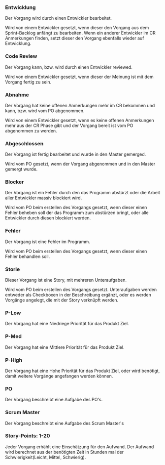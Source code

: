 ### Entwicklung

Der Vorgang wird durch einen Entwickler bearbeitet.

Wird von einem Entwickler gesetzt, wenn dieser den Vorgang aus dem Sprint-Backlog anfängt zu bearbeiten. Wenn ein anderer Entwickler im CR Anmerkungen finden, setzt dieser den Vorgang ebenfalls wieder auf Entwicklung.

### Code Review

Der Vorgang kann, bzw. wird durch einen Entwickler reviewed.

Wird von einem Entwickler gesetzt, wenn dieser der Meinung ist mit dem Vorgang fertig zu sein.

### Abnahme

Der Vorgang hat keine offenen Anmerkungen mehr im CR bekommen und kann, bzw. wird vom PO abgenommen.

Wird von einem Entwickler gesetzt, wenn es keine offenen Anmerkungen mehr aus der CR Phase gibt und der Vorgang bereit ist vom PO abgenommen zu werden.

### Abgeschlossen

Der Vorgang ist fertig bearbeitet und wurde in den Master gemerged.

Wird vom PO gesetzt, wenn der Vorgang abgenommen und in den Master gemergt wurde.

### Blocker

Der Vorgang ist ein Fehler durch den das Programm abstürzt oder die Arbeit aller Entwickler massiv blockiert wird.

Wird vom PO beim erstellen des Vorgangs gesetzt, wenn dieser einen Fehler beheben soll der das Programm zum abstürzen bringt, oder alle Entwickler durch diesen blockiert werden.

### Fehler

Der Vorgang ist eine Fehler im Programm.

Wird vom PO beim erstellen des Vorgangs gesetzt, wenn dieser einen Fehler behandlen soll.

### Storie

Dieser Vorgang ist eine Story, mit mehreren Unteraufgaben.

Wird vom PO beim erstellen des Vorgangs gesetzt. Unteraufgaben werden entweder als Checkboxen in der Beschreibung ergänzt, oder es werden Vorgänge angelegt, die mit der Story verknüpft werden.

### P-Low

Der Vorgang hat eine Niedriege Priorität für das Produkt Ziel.

### P-Med

Der Vorgang hat eine Mittlere Priorität für das Produkt Ziel.

### P-High

Der Vorgang hat eine Hohe Priorität für das Produkt Ziel, oder wird benötigt, damit weitere Vorgänge angefangen werden können.

### PO

Der Vorgang beschreibt eine Aufgabe des PO's.

### Scrum Master

Der Vorgang beschreibt eine Aufgabe des Scrum Master's

### Story-Points: 1-20

Jeder Vorgang erhählt eine Einschätzung für den Aufwand. Der Aufwand wird berechnet aus der benötigten Zeit in Stunden mal der Schwierigkeit(Leicht, Mittel, Schwierig).
